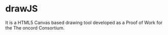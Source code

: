 drawJS
======

It is a HTML5 Canvas based drawing tool developed as a Proof of Work for the The oncord Consortium.
